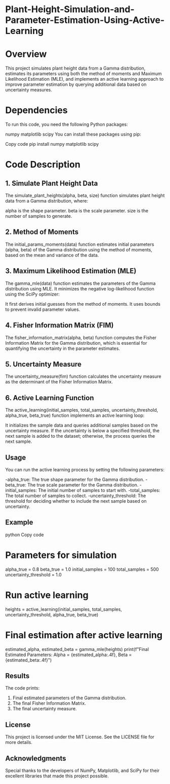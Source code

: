 # Plant-Height-Simulation-and-Parameter-Estimation-Using-Active-Learning

# Overview
This project simulates plant height data from a Gamma distribution, estimates its parameters using both the method of moments and Maximum Likelihood Estimation (MLE), and implements an active learning approach to improve parameter estimation by querying additional data based on uncertainty measures.

# Dependencies
To run this code, you need the following Python packages:

numpy
matplotlib
scipy
You can install these packages using pip:


Copy code
pip install numpy matplotlib scipy

# Code Description
## 1. Simulate Plant Height Data

The simulate_plant_heights(alpha, beta, size) function simulates plant height data from a Gamma distribution, where:

alpha is the shape parameter.
beta is the scale parameter.
size is the number of samples to generate.

## 2. Method of Moments
The initial_params_moments(data) function estimates initial parameters (alpha, beta) of the Gamma distribution using the method of moments, based on the mean and variance of the data.

## 3. Maximum Likelihood Estimation (MLE)
The gamma_mle(data) function estimates the parameters of the Gamma distribution using MLE. It minimizes the negative log-likelihood function using the SciPy optimizer:

It first derives initial guesses from the method of moments.
It uses bounds to prevent invalid parameter values.

## 4. Fisher Information Matrix (FIM)
The fisher_information_matrix(alpha, beta) function computes the Fisher Information Matrix for the Gamma distribution, which is essential for quantifying the uncertainty in the parameter estimates.

## 5. Uncertainty Measure
The uncertainty_measure(fim) function calculates the uncertainty measure as the determinant of the Fisher Information Matrix.

## 6. Active Learning Function
The active_learning(initial_samples, total_samples, uncertainty_threshold, alpha_true, beta_true) function implements an active learning loop:

It initializes the sample data and queries additional samples based on the uncertainty measure.
If the uncertainty is below a specified threshold, the next sample is added to the dataset; otherwise, the process queries the next sample.

## Usage
You can run the active learning process by setting the following parameters:

-alpha_true: The true shape parameter for the Gamma distribution.
-beta_true: The true scale parameter for the Gamma distribution.
-initial_samples: The initial number of samples to start with.
-total_samples: The total number of samples to collect.
-uncertainty_threshold: The threshold for deciding whether to include the next sample based on uncertainty.


## Example
python
Copy code

# Parameters for simulation
alpha_true = 0.8
beta_true = 1.0
initial_samples = 100
total_samples = 500
uncertainty_threshold = 1.0

# Run active learning
heights = active_learning(initial_samples, total_samples, uncertainty_threshold, alpha_true, beta_true)

# Final estimation after active learning
estimated_alpha, estimated_beta = gamma_mle(heights)
print(f"Final Estimated Parameters: Alpha = {estimated_alpha:.4f}, Beta = {estimated_beta:.4f}")


## Results
The code prints:

1. Final estimated parameters of the Gamma distribution.
2. The final Fisher Information Matrix.
3. The final uncertainty measure.


## License
This project is licensed under the MIT License. See the LICENSE file for more details.

## Acknowledgments
Special thanks to the developers of NumPy, Matplotlib, and SciPy for their excellent libraries that made this project possible.
